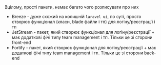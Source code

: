 Вцілому, прості пакети, немає багато чого розписувати про них

- Breeze - дуже схожий на колишній `laravel ui`, по суті, просто створює функціонал (класи, blade файли і тп) для логіну/реєстрації і тп
- JetStream - пакет, який створює функціонал для логіну/реєстрації + має додаткові фічі типу team management і тп. Тільки це зі сторони front-end
- Fortify - пакет, який створює функціонал для логіну/реєстрації + має додаткові фічі типу team management і тп. Тільки це зі сторони back-end
